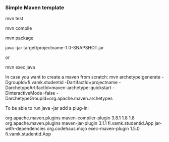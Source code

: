 <h3>Simple Maven template</h3>

mvn test

mvn compile

mvn package

java -jar target/projectname-1.0-SNAPSHOT.jar

or

mvn exec:java

In case you want to create a maven from scratch:
mvn archetype:generate -DgroupId=fi.vamk.studentid -DartifactId=projectname -DarchetypeArtifactId=maven-archetype-quickstart -DinteractiveMode=false -DarchetypeGroupId=org.apache.maven.archetypes

To be able to run java -jar add a plug-in:

<build>
    <plugins>
      <plugin>
          <groupId>org.apache.maven.plugins</groupId>
          <artifactId>maven-compiler-plugin</artifactId>
          <version>3.8.1</version>
          <configuration>
              <source>1.8</source>
              <target>1.8</target>
          </configuration>
      </plugin>
      <!-- enabling java -jar target\javaproject.jar -command -->
      <plugin>
          <groupId>org.apache.maven.plugins</groupId>
          <artifactId>maven-jar-plugin</artifactId>
          <version>3.1.1</version>
          <configuration>
              <archive>
                  <manifest>
                      <mainClass>fi.vamk.studentid.App</mainClass>
                  </manifest>
              </archive>
              <descriptorRefs>
                  <descriptorRef>jar-with-dependencies</descriptorRef>
              </descriptorRefs>
          </configuration>
      </plugin>
      <!-- enabling mvn exec:java -command -->
      <plugin>
          <groupId>org.codehaus.mojo</groupId>
          <artifactId>exec-maven-plugin</artifactId>
          <version>1.5.0</version>
          <configuration>
              <mainClass>fi.vamk.studentid.App</mainClass>
          </configuration>
      </plugin>
    </plugins>  
  </build>
